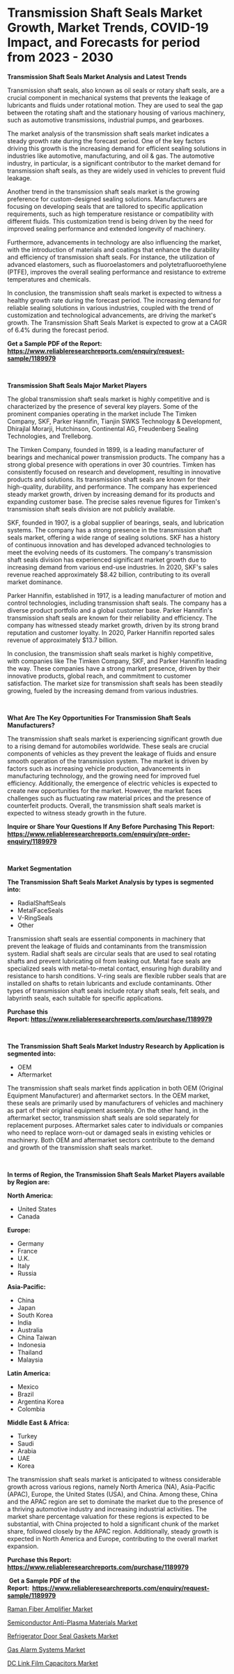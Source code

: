 <p><h1>Transmission Shaft Seals Market Growth, Market Trends, COVID-19 Impact, and Forecasts for period from 2023 - 2030</h1></p><p><strong>Transmission Shaft Seals Market Analysis and Latest Trends</strong></p>
<p><p>Transmission shaft seals, also known as oil seals or rotary shaft seals, are a crucial component in mechanical systems that prevents the leakage of lubricants and fluids under rotational motion. They are used to seal the gap between the rotating shaft and the stationary housing of various machinery, such as automotive transmissions, industrial pumps, and gearboxes.</p><p>The market analysis of the transmission shaft seals market indicates a steady growth rate during the forecast period. One of the key factors driving this growth is the increasing demand for efficient sealing solutions in industries like automotive, manufacturing, and oil & gas. The automotive industry, in particular, is a significant contributor to the market demand for transmission shaft seals, as they are widely used in vehicles to prevent fluid leakage.</p><p>Another trend in the transmission shaft seals market is the growing preference for custom-designed sealing solutions. Manufacturers are focusing on developing seals that are tailored to specific application requirements, such as high temperature resistance or compatibility with different fluids. This customization trend is being driven by the need for improved sealing performance and extended longevity of machinery.</p><p>Furthermore, advancements in technology are also influencing the market, with the introduction of materials and coatings that enhance the durability and efficiency of transmission shaft seals. For instance, the utilization of advanced elastomers, such as fluoroelastomers and polytetrafluoroethylene (PTFE), improves the overall sealing performance and resistance to extreme temperatures and chemicals.</p><p>In conclusion, the transmission shaft seals market is expected to witness a healthy growth rate during the forecast period. The increasing demand for reliable sealing solutions in various industries, coupled with the trend of customization and technological advancements, are driving the market's growth. The Transmission Shaft Seals Market is expected to grow at a CAGR of 6.4% during the forecast period.</p></p>
<p><strong>Get a Sample PDF of the Report:&nbsp; <a href="https://www.reliableresearchreports.com/enquiry/request-sample/1189979">https://www.reliableresearchreports.com/enquiry/request-sample/1189979</a></strong></p>
<p>&nbsp;</p>
<p><strong>Transmission Shaft Seals Major Market Players</strong></p>
<p><p>The global transmission shaft seals market is highly competitive and is characterized by the presence of several key players. Some of the prominent companies operating in the market include The Timken Company, SKF, Parker Hannifin, Tianjin SWKS Technology & Development, Dhirajlal Morarji, Hutchinson, Continental AG, Freudenberg Sealing Technologies, and Trelleborg.</p><p>The Timken Company, founded in 1899, is a leading manufacturer of bearings and mechanical power transmission products. The company has a strong global presence with operations in over 30 countries. Timken has consistently focused on research and development, resulting in innovative products and solutions. Its transmission shaft seals are known for their high-quality, durability, and performance. The company has experienced steady market growth, driven by increasing demand for its products and expanding customer base. The precise sales revenue figures for Timken's transmission shaft seals division are not publicly available.</p><p>SKF, founded in 1907, is a global supplier of bearings, seals, and lubrication systems. The company has a strong presence in the transmission shaft seals market, offering a wide range of sealing solutions. SKF has a history of continuous innovation and has developed advanced technologies to meet the evolving needs of its customers. The company's transmission shaft seals division has experienced significant market growth due to increasing demand from various end-use industries. In 2020, SKF's sales revenue reached approximately $8.42 billion, contributing to its overall market dominance.</p><p>Parker Hannifin, established in 1917, is a leading manufacturer of motion and control technologies, including transmission shaft seals. The company has a diverse product portfolio and a global customer base. Parker Hannifin's transmission shaft seals are known for their reliability and efficiency. The company has witnessed steady market growth, driven by its strong brand reputation and customer loyalty. In 2020, Parker Hannifin reported sales revenue of approximately $13.7 billion.</p><p>In conclusion, the transmission shaft seals market is highly competitive, with companies like The Timken Company, SKF, and Parker Hannifin leading the way. These companies have a strong market presence, driven by their innovative products, global reach, and commitment to customer satisfaction. The market size for transmission shaft seals has been steadily growing, fueled by the increasing demand from various industries.</p></p>
<p>&nbsp;</p>
<p><strong>What Are The Key Opportunities For Transmission Shaft Seals Manufacturers?</strong></p>
<p><p>The transmission shaft seals market is experiencing significant growth due to a rising demand for automobiles worldwide. These seals are crucial components of vehicles as they prevent the leakage of fluids and ensure smooth operation of the transmission system. The market is driven by factors such as increasing vehicle production, advancements in manufacturing technology, and the growing need for improved fuel efficiency. Additionally, the emergence of electric vehicles is expected to create new opportunities for the market. However, the market faces challenges such as fluctuating raw material prices and the presence of counterfeit products. Overall, the transmission shaft seals market is expected to witness steady growth in the future.</p></p>
<p><strong>Inquire or Share Your Questions If Any Before Purchasing This Report: <a href="https://www.reliableresearchreports.com/enquiry/pre-order-enquiry/1189979">https://www.reliableresearchreports.com/enquiry/pre-order-enquiry/1189979</a></strong></p>
<p>&nbsp;</p>
<p><strong>Market Segmentation</strong></p>
<p><strong>The Transmission Shaft Seals Market Analysis by types is segmented into:</strong></p>
<p><ul><li>RadialShaftSeals</li><li>MetalFaceSeals</li><li>V-RingSeals</li><li>Other</li></ul></p>
<p><p>Transmission shaft seals are essential components in machinery that prevent the leakage of fluids and contaminants from the transmission system. Radial shaft seals are circular seals that are used to seal rotating shafts and prevent lubricating oil from leaking out. Metal face seals are specialized seals with metal-to-metal contact, ensuring high durability and resistance to harsh conditions. V-ring seals are flexible rubber seals that are installed on shafts to retain lubricants and exclude contaminants. Other types of transmission shaft seals include rotary shaft seals, felt seals, and labyrinth seals, each suitable for specific applications.</p></p>
<p><strong>Purchase this Report:&nbsp;<a href="https://www.reliableresearchreports.com/purchase/1189979">https://www.reliableresearchreports.com/purchase/1189979</a></strong></p>
<p>&nbsp;</p>
<p><strong>The Transmission Shaft Seals Market Industry Research by Application is segmented into:</strong></p>
<p><ul><li>OEM</li><li>Aftermarket</li></ul></p>
<p><p>The transmission shaft seals market finds application in both OEM (Original Equipment Manufacturer) and aftermarket sectors. In the OEM market, these seals are primarily used by manufacturers of vehicles and machinery as part of their original equipment assembly. On the other hand, in the aftermarket sector, transmission shaft seals are sold separately for replacement purposes. Aftermarket sales cater to individuals or companies who need to replace worn-out or damaged seals in existing vehicles or machinery. Both OEM and aftermarket sectors contribute to the demand and growth of the transmission shaft seals market.</p></p>
<p>&nbsp;</p>
<p><strong>In terms of Region, the Transmission Shaft Seals Market Players available by Region are:</strong></p>
<p>
    <p> <strong> North America: </strong>
        <ul>
            <li>United States</li>
            <li>Canada</li>
        </ul>
        </p> 
    <p> <strong> Europe: </strong>
        <ul>
            <li>Germany</li>
            <li>France</li>
            <li>U.K.</li>
            <li>Italy</li>
            <li>Russia</li>
        </ul>
        </p> 
    <p> <strong> Asia-Pacific: </strong>
        <ul>
            <li>China</li>
            <li>Japan</li>
            <li>South Korea</li>
            <li>India</li>
            <li>Australia</li>
            <li>China Taiwan</li>
            <li>Indonesia</li>
            <li>Thailand</li>
            <li>Malaysia</li>
        </ul>
        </p> 
    <p> <strong> Latin America: </strong>
        <ul>
            <li>Mexico</li>
            <li>Brazil</li>
            <li>Argentina Korea</li>
            <li>Colombia</li>
        </ul>
        </p> 
    <p> <strong> Middle East & Africa: </strong>
        <ul>
            <li>Turkey</li>
            <li>Saudi</li>
            <li>Arabia</li>
            <li>UAE</li>
            <li>Korea</li>
        </ul>
    </p>
    </p>
<p><p>The transmission shaft seals market is anticipated to witness considerable growth across various regions, namely North America (NA), Asia-Pacific (APAC), Europe, the United States (USA), and China. Among these, China and the APAC region are set to dominate the market due to the presence of a thriving automotive industry and increasing industrial activities. The market share percentage valuation for these regions is expected to be substantial, with China projected to hold a significant chunk of the market share, followed closely by the APAC region. Additionally, steady growth is expected in North America and Europe, contributing to the overall market expansion.</p></p>
<p><strong>Purchase this Report: <a href="https://www.reliableresearchreports.com/purchase/1189979">https://www.reliableresearchreports.com/purchase/1189979</a></strong></p>
<p>&nbsp;<strong>Get a Sample PDF of the Report:&nbsp;&nbsp;<a href="https://www.reliableresearchreports.com/enquiry/request-sample/1189979">https://www.reliableresearchreports.com/enquiry/request-sample/1189979</a></strong></p>
<p><strong></strong></p>
<p><p><a href="https://www.linkedin.com/pulse/decoding-raman-fiber-amplifier-market-deep-dive-latest-ftlwe/">Raman Fiber Amplifier Market</a></p><p><a href="https://medium.com/@samanthareed1916/semiconductor-anti-plasma-materials-market-outlook-industry-overview-and-forecast-2023-to-2030-6ec83d8a9fba">Semiconductor Anti-Plasma Materials Market</a></p><p><a href="https://medium.com/@tammyfreeman2022/refrigerator-door-seal-gaskets-market-size-and-market-trends-complete-industry-overview-2023-to-a66afe94070e">Refrigerator Door Seal Gaskets Market</a></p><p><a href="https://github.com/RoccoManning/Market-Research-Report-List-2/blob/main/gas-alarm-systems-market.md">Gas Alarm Systems Market</a></p><p><a href="https://www.linkedin.com/pulse/decoding-dc-link-film-capacitors-market-deep-dive-latest-8gsyc/">DC Link Film Capacitors Market</a></p></p>